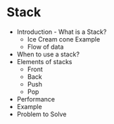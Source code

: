 # Stack

* Introduction - What is a Stack?
    * Ice Cream cone Example
    * Flow of data
* When to use a stack?
* Elements of stacks
    * Front
    * Back 
    * Push 
    * Pop
* Performance 
* Example
* Problem to Solve